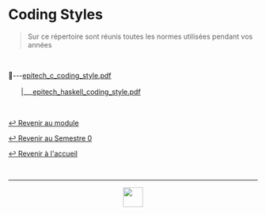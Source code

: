 # Coding Styles

> Sur ce répertoire sont réunis toutes les normes utilisées pendant vos années

<br>

📂---[epitech_c_coding_style.pdf](https://github.com/Studio-17/Epitech-Subjects/blob/main/Semester-0/DOCUMENTS/Coding_styles/epitech_c_coding_style.pdf)

ㅤㅤ|\_\_\_[epitech_haskell_coding_style.pdf](https://github.com/Studio-17/Epitech-Subjects/blob/main/Semester-0/DOCUMENTS/Coding_styles/epitech_haskell_coding_style.pdf)

<br>

[↩️ Revenir au module](https://github.com/Studio-17/Epitech-Subjects/tree/main/Semester-0/DOCUMENTS)

[↩️ Revenir au Semestre 0](https://github.com/Studio-17/Epitech-Subjects/tree/main/Semester-0)

[↩️ Revenir à l'accueil](https://github.com/Studio-17/Epitech-Subjects)

<br>

---

<div align="center">

<a href="https://github.com/Studio-17" target="_blank"><img src="../../../voc17.gif" width="40"></a>

</div>

